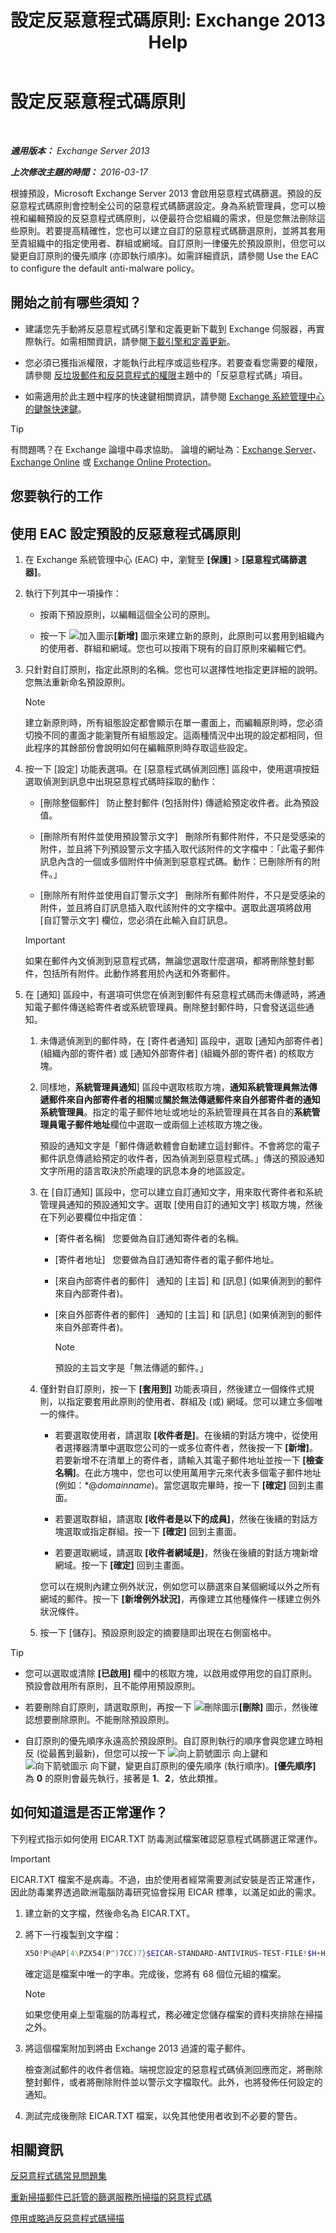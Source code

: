 ﻿---
title: '設定反惡意程式碼原則: Exchange 2013 Help'
TOCTitle: 設定反惡意程式碼原則
ms:assetid: e16ac4a2-de5c-4723-8ab6-d9c7ef4ce1b4
ms:mtpsurl: https://technet.microsoft.com/zh-tw/library/JJ150576(v=EXCHG.150)
ms:contentKeyID: 50474414
ms.date: 05/21/2018
mtps_version: v=EXCHG.150
ms.translationtype: MT
---

# 設定反惡意程式碼原則

 

_**適用版本：** Exchange Server 2013_

_**上次修改主題的時間：** 2016-03-17_

根據預設，Microsoft Exchange Server 2013 會啟用惡意程式碼篩選。預設的反惡意程式碼原則會控制全公司的惡意程式碼篩選設定。身為系統管理員，您可以檢視和編輯預設的反惡意程式碼原則，以便最符合您組織的需求，但是您無法刪除這些原則。若要提高精確性，您也可以建立自訂的惡意程式碼篩選原則，並將其套用至貴組織中的指定使用者、群組或網域。自訂原則一律優先於預設原則，但您可以變更自訂原則的優先順序 (亦即執行順序)。如需詳細資訊，請參閱 Use the EAC to configure the default anti-malware policy。

## 開始之前有哪些須知？

  - 建議您先手動將反惡意程式碼引擎和定義更新下載到 Exchange 伺服器，再實際執行。如需相關資訊，請參閱[下載引擎和定義更新](download-engine-and-definition-updates-exchange-2013-help.md)。

  - 您必須已獲指派權限，才能執行此程序或這些程序。若要查看您需要的權限，請參閱 [反垃圾郵件和反惡意程式的權限](anti-spam-and-anti-malware-permissions-exchange-2013-help.md)主題中的「反惡意程式碼」項目。

  - 如需適用於此主題中程序的快速鍵相關資訊，請參閱 [Exchange 系統管理中心的鍵盤快速鍵](keyboard-shortcuts-in-the-exchange-admin-center-exchange-online-protection-help.md)。


> [!TIP]  
> 有問題嗎？在 Exchange 論壇中尋求協助。 論壇的網址為：<a href="https://go.microsoft.com/fwlink/p/?linkid=60612">Exchange Server</a>、 <a href="https://go.microsoft.com/fwlink/p/?linkid=267542">Exchange Online</a> 或 <a href="https://go.microsoft.com/fwlink/p/?linkid=285351">Exchange Online Protection</a>。




## 您要執行的工作

## 使用 EAC 設定預設的反惡意程式碼原則

1.  在 Exchange 系統管理中心 (EAC) 中，瀏覽至 **\[保護\]** \> **\[惡意程式碼篩選器\]**。

2.  執行下列其中一項操作：
    
      - 按兩下預設原則，以編輯這個全公司的原則。
    
      - 按一下 ![加入圖示](images/JJ218640.c1e75329-d6d7-4073-a27d-498590bbb558(EXCHG.150).gif "加入圖示")**\[新增\]** 圖示來建立新的原則，此原則可以套用到組織內的使用者、群組和網域。您也可以按兩下現有的自訂原則來編輯它們。

3.  只針對自訂原則，指定此原則的名稱。您也可以選擇性地指定更詳細的說明。您無法重新命名預設原則。
    
    > [!NOTE]  
    > 建立新原則時，所有組態設定都會顯示在單一畫面上，而編輯原則時，您必須切換不同的畫面才能瀏覽所有組態設定。這兩種情況中出現的設定都相同，但此程序的其餘部份會說明如何在編輯原則時存取這些設定。


4.  按一下 \[設定\] 功能表選項。在 \[惡意程式碼偵測回應\] 區段中，使用選項按鈕選取偵測到訊息中出現惡意程式碼時採取的動作：
    
      - \[刪除整個郵件\]   防止整封郵件 (包括附件) 傳遞給預定收件者。此為預設值。
    
      - \[刪除所有附件並使用預設警示文字\]   刪除所有郵件附件，不只是受感染的附件，並且將下列預設警示文字插入取代該附件的文字檔中：「此電子郵件訊息內含的一個或多個附件中偵測到惡意程式碼。動作：已刪除所有的附件。」
    
      - \[刪除所有附件並使用自訂警示文字\]   刪除所有郵件附件，不只是受感染的附件，並且將自訂訊息插入取代該附件的文字檔中。選取此選項將啟用 \[自訂警示文字\] 欄位，您必須在此輸入自訂訊息。
    
    > [!IMPORTANT]  
    > 如果在郵件內文偵測到惡意程式碼，無論您選取什麼選項，都將刪除整封郵件，包括所有附件。此動作將套用於內送和外寄郵件。


5.  在 \[通知\] 區段中，有選項可供您在偵測到郵件有惡意程式碼而未傳遞時，將通知電子郵件傳送給寄件者或系統管理員。刪除整封郵件時，只會發送這些通知。
    
    1.  未傳遞偵測到的郵件時，在 \[寄件者通知\] 區段中，選取 \[通知內部寄件者\] (組織內部的寄件者) 或 \[通知外部寄件者\] (組織外部的寄件者) 的核取方塊。
    
    2.  同樣地，**系統管理員通知**\] 區段中選取核取方塊，**通知系統管理員無法傳遞郵件來自內部寄件者的相關**或**關於無法傳遞郵件來自外部寄件者的通知系統管理員**。指定的電子郵件地址或地址的系統管理員在其各自的**系統管理員電子郵件地址**欄位中選取一或兩個上述核取方塊之後。
        
        預設的通知文字是「郵件傳遞軟體會自動建立這封郵件。不會將您的電子郵件訊息傳遞給預定的收件者，因為偵測到惡意程式碼。」傳送的預設通知文字所用的語言取決於所處理的訊息本身的地區設定。
    
    3.  在 \[自訂通知\] 區段中，您可以建立自訂通知文字，用來取代寄件者和系統管理員通知的預設通知文字。選取 \[使用自訂的通知文字\] 核取方塊，然後在下列必要欄位中指定值：
        
          - \[寄件者名稱\]   您要做為自訂通知寄件者的名稱。
        
          - \[寄件者地址\]   您要做為自訂通知寄件者的電子郵件地址。
        
          - \[來自內部寄件者的郵件\]   通知的 \[主旨\] 和 \[訊息\] (如果偵測到的郵件來自內部寄件者)。
        
          - \[來自外部寄件者的郵件\]   通知的 \[主旨\] 和 \[訊息\] (如果偵測到的郵件來自外部寄件者)。
            
            > [!NOTE]  
            > 預設的主旨文字是「無法傳遞的郵件。」
    
    4.  僅針對自訂原則，按一下 **\[套用到\]** 功能表項目，然後建立一個條件式規則，以指定要套用此原則的使用者、群組及 (或) 網域。您可以建立多個唯一的條件。
        
          - 若要選取使用者，請選取 **\[收件者是\]**。在後續的對話方塊中，從使用者選擇器清單中選取您公司的一或多位寄件者，然後按一下 **\[新增\]**。若要新增不在清單上的寄件者，請輸入其電子郵件地址並按一下 **\[檢查名稱\]**。在此方塊中，您也可以使用萬用字元來代表多個電子郵件地址 (例如：\*@*domainname*)。當您選取完畢時，按一下 **\[確定\]** 回到主畫面。
        
          - 若要選取群組，請選取 **\[收件者是以下的成員\]**，然後在後續的對話方塊選取或指定群組。按一下 **\[確定\]** 回到主畫面。
        
          - 若要選取網域，請選取 **\[收件者網域是\]**，然後在後續的對話方塊新增網域。按一下 **\[確定\]** 回到主畫面。
        
        您可以在規則內建立例外狀況，例如您可以篩選來自某個網域以外之所有網域的郵件。按一下 **\[新增例外狀況\]**，再像建立其他種條件一樣建立例外狀況條件。
    
    5.  按一下 \[儲存\]。預設原則設定的摘要隨即出現在右側窗格中。

> [!TIP]  
> <ul>
> <li><p>您可以選取或清除 <strong>[已啟用]</strong> 欄中的核取方塊，以啟用或停用您的自訂原則。預設會啟用所有原則，且不能停用預設原則。</p></li>
> <li><p>若要刪除自訂原則，請選取原則，再按一下 <img src="images/JJ651670.14f639f6-61e8-4418-bbfb-0db14de9d2f5(EXCHG.150).gif" title="刪除圖示" alt="刪除圖示" /><strong>[刪除]</strong> 圖示，然後確認想要刪除原則。不能刪除預設原則。</p></li>
> <li><p>自訂原則的優先順序永遠高於預設原則。自訂原則執行的順序會與您建立時相反 (從最舊到最新)，但您可以按一下 <img src="images/JJ150576.1732c727-328b-4a1a-b84d-6d7252c7dcab(EXCHG.150).gif" title="向上箭號圖示" alt="向上箭號圖示" /> 向上鍵和 <img src="images/JJ150576.ef5ca57d-a033-457b-bd92-6361877c33d0(EXCHG.150).gif" title="向下箭號圖示" alt="向下箭號圖示" /> 向下鍵，變更自訂原則的優先順序 (執行順序)。<strong>[優先順序]</strong> 為 <strong>0</strong> 的原則會最先執行，接著是 <strong>1</strong>、<strong>2</strong>，依此類推。</p></li>
> </ul>


## 如何知道這是否正常運作？

下列程式指示如何使用 EICAR.TXT 防毒測試檔案確認惡意程式碼篩選正常運作。


> [!IMPORTANT]  
> EICAR.TXT 檔案不是病毒。不過，由於使用者經常需要測試安裝是否正常運作，因此防毒業界透過歐洲電腦防毒研究協會採用 EICAR 標準，以滿足如此的需求。




1.  建立新的文字檔，然後命名為 EICAR.TXT。

2.  將下一行複製到文字檔：
    
    ```powershell
    X5O!P%@AP[4\PZX54(P^)7CC)7}$EICAR-STANDARD-ANTIVIRUS-TEST-FILE!$H+H*
    ```
    
    確定這是檔案中唯一的字串。完成後，您將有 68 個位元組的檔案。
    
    > [!NOTE]  
    > 如果您使用桌上型電腦的防毒程式，務必確定您儲存檔案的資料夾排除在掃描之外。


3.  將這個檔案附加到將由 Exchange 2013 過濾的電子郵件。
    
    檢查測試郵件的收件者信箱。端視您設定的惡意程式碼偵測回應而定，將刪除整封郵件，或者將刪除附件並以警示文字檔取代。此外，也將發佈任何設定的通知。

4.  測試完成後刪除 EICAR.TXT 檔案，以免其他使用者收到不必要的警告。

## 相關資訊

[反惡意程式碼常見問題集](anti-malware-faq-exchange-2013-help.md)

[重新掃描郵件已託管的篩選服務所掃描的惡意程式碼](rescan-messages-already-malware-scanned-by-the-hosted-filtering-service-exchange-2013-help.md)

[停用或略過反惡意程式碼掃描](disable-or-bypass-anti-malware-scanning-exchange-2013-help.md)


